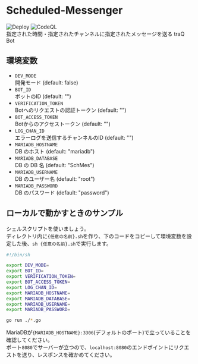 # Scheduled-Messenger

![Deploy](https://github.com/logica0419/scheduled-messenger/actions/workflows/main.yml/badge.svg)
![CodeQL](https://github.com/logica0419/scheduled-messenger/actions/workflows/codeql-analysis.yml/badge.svg)  
指定された時間・指定されたチャンネルに指定されたメッセージを送る traQ Bot

## 環境変数

- `DEV_MODE`  
開発モード (default: false)
- `BOT_ID`  
ボットのID (default: "")
- `VERIFICATION_TOKEN`  
Botへのリクエストの認証トークン (default: "")
- `BOT_ACCESS_TOKEN`  
Botからのアクセストークン (default: "")
- `LOG_CHAN_ID`  
エラーログを送信するチャンネルのID (default: "")
- `MARIADB_HOSTNAME`  
DB のホスト (default: "mariadb")
- `MARIADB_DATABASE`  
DB の DB 名 (default: "SchMes")
- `MARIADB_USERNAME`  
DB のユーザー名 (default: "root")
- `MARIADB_PASSWORD`  
DB のパスワード (default: "password")

## ローカルで動かすときのサンプル

シェルスクリプトを使いましょう。  
ディレクトリ内に`{任意の名前}.sh`を作り、下のコードをコピーして環境変数を設定した後、`sh {任意の名前}.sh`で実行します。

```sh *.sh
#!/bin/sh

export DEV_MODE=
export BOT_ID=
export VERIFICATION_TOKEN=
export BOT_ACCESS_TOKEN=
export LOG_CHAN_ID=
export MARIADB_HOSTNAME=
export MARIADB_DATABASE=
export MARIADB_USERNAME=
export MARIADB_PASSWORD=

go run ./*.go
```

MariaDBが`{MARIADB_HOSTNAME}:3306`(デフォルトのポート)で立っていることを確認してください。  
ポート`8080`でサーバーが立つので、`localhost:8080`のエンドポイントにリクエストを送り、レスポンスを確かめてください。
